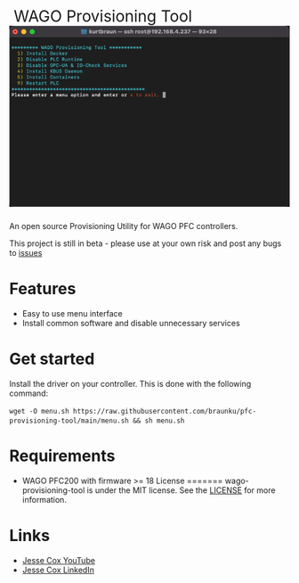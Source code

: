 <h1 style="font-weight:normal">
  &nbsp;WAGO Provisioning Tool&nbsp;
  <a href="provisioning gif"><img src=wago-provisioning-tool.png></a>
</h1>

An open source Provisioning Utility for WAGO PFC controllers.

This project is still in beta - please use at your own risk and post any bugs to [issues](https://https://github.com/braunku/pfc-provisioning-tool/issues)
<br>

Features
========
* Easy to use menu interface
* Install common software and disable unnecessary services

Get started
===========
Install the driver on your controller.  This is done with the following command:

`wget -O menu.sh https://raw.githubusercontent.com/braunku/pfc-provisioning-tool/main/menu.sh && sh menu.sh`

Requirements
============
* WAGO PFC200 with firmware >= 18
License
=======
wago-provisioning-tool is under the MIT license. See the [LICENSE](https://github.com/braunku/wago-provisioning-tool/blob/main/LICENSE.md) for more information.

Links
=====
* [Jesse Cox YouTube](https://www.youtube.com/channel/WAGOKurt)
* [Jesse Cox LinkedIn](https://www.linkedin.com/in/wago-kurt-braun/)
